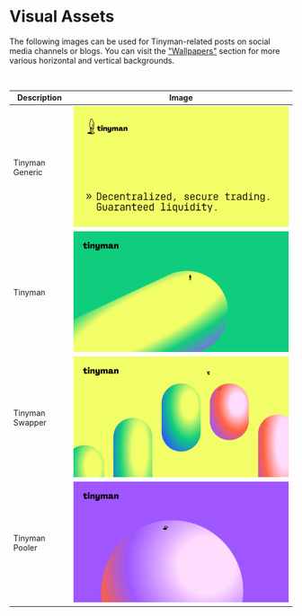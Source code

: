 # Visual Assets
The following images can be used for Tinyman-related posts on social media channels or blogs. You can visit the ["Wallpapers"](./Wallpapers) section for more various horizontal and vertical backgrounds.

&nbsp;

| Description | Image |
| ----------- | ----------- |
| Tinyman Generic | ![Tinyman Generic](./Tinyman.png) | 
| Tinyman | ![Tinyman](./Tinyman_Generic.png) | 
| Tinyman Swapper | ![Tinyman Swapper](./Tinyman_Swapper.png) | 
| Tinyman Pooler | ![Tinyman Pooler](./Tinyman_Pooler.png) | 


